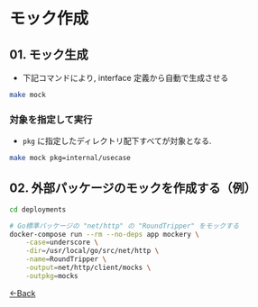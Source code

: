 # モック作成

## 01. モック生成

- 下記コマンドにより, interface 定義から自動で生成させる

```bash
make mock
```

### 対象を指定して実行

- `pkg` に指定したディレクトリ配下すべてが対象となる.

```bash
make mock pkg=internal/usecase
```

## 02. 外部パッケージのモックを作成する（例）

```bash
cd deployments

# Go標準パッケージの "net/http" の "RoundTripper" をモックする
docker-compose run --rm --no-deps app mockery \
    -case=underscore \
    -dir=/usr/local/go/src/net/http \
    -name=RoundTripper \
    -output=net/http/client/mocks \
    -outpkg=mocks
```

[←Back](../README.md)
